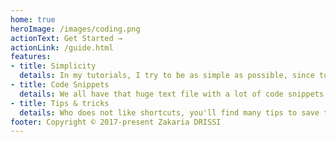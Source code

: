 ```yaml
---
home: true
heroImage: /images/coding.png
actionText: Get Started →
actionLink: /guide.html
features:
- title: Simplicity
  details: In my tutorials, I try to be as simple as possible, since today's Developer is very busy.
- title: Code Snippets
  details: We all have that huge text file with a lot of code snippets, Code Memento will replace it. 
- title: Tips & tricks
  details: Who does not like shortcuts, you'll find many tips to save time.
footer: Copyright © 2017-present Zakaria DRISSI
---
```

